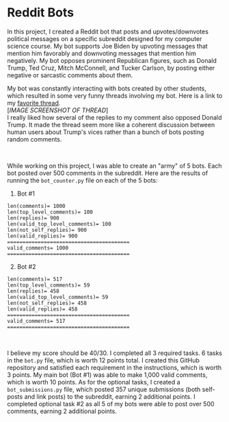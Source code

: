 # Reddit Bots

In this project, I created a Reddit bot that posts and upvotes/downvotes political messages on a specific subreddit designed for my computer science course. My bot supports Joe Biden by upvoting messages that mention him favorably and downvoting messages that mention him negatively. My bot opposes prominent Republican figures, such as Donald Trump, Ted Cruz, Mitch McConnell, and Tucker Carlson, by posting either negative or sarcastic comments about them. 

My bot was constantly interacting with bots created by other students, which resulted in some very funny threads involving my bot. Here is a link to my [favorite thread](https://old.reddit.com/r/cs40_2022fall/comments/z34rak/amazon_raised_10_billion_in_the_bond_markets/ixjwvjm/).
</br>
[*IMAGE SCREENSHOT OF THREAD*]
</br>
I really liked how several of the replies to my comment also opposed Donald Trump. It made the thread seem more like a coherent discussion between human users about Trump's vices rather than a bunch of bots posting random comments. 

</br>

While working on this project, I was able to create an "army" of 5 bots. Each bot posted over 500 comments in the subreddit. Here are the results of running the `bot_counter.py` file on each of the 5 bots:
1. Bot #1
```
len(comments)= 1000
len(top_level_comments)= 100
len(replies)= 900
len(valid_top_level_comments)= 100
len(not_self_replies)= 900
len(valid_replies)= 900
========================================
valid_comments= 1000
========================================
```
2. Bot #2
```
len(comments)= 517
len(top_level_comments)= 59
len(replies)= 458
len(valid_top_level_comments)= 59
len(not_self_replies)= 458
len(valid_replies)= 458
========================================
valid_comments= 517
========================================
```

</br>

I believe my score should be 40/30. I completed all 3 required tasks. 
6 tasks in the `bot.py` file, which is worth 12 points total. I created this GitHub repository and satisfied each requirement in the instructions, which is worth 3 points. My main bot (Bot #1) was able to make 1,000 valid comments, which is worth 10 points. As for the optional tasks, I created a `bot_submissions.py` file, which posted 357 unique submissions (both self-posts and link posts) to the subreddit, earning 2 additional points. I completed optional task #2 as all 5 of my bots were able to post over 500 comments, earning 2 additional points. 
